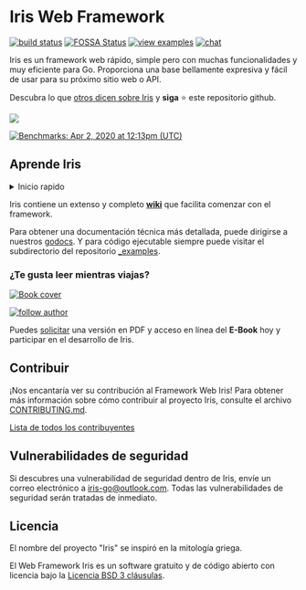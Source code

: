 # Iris Web Framework

[![build status](https://img.shields.io/github/actions/workflow/status/kataras/iris/ci.yml?branch=main&style=for-the-badge)](https://github.com/kataras/iris/actions/workflows/ci.yml) [![FOSSA Status](https://img.shields.io/badge/LICENSE%20SCAN-PASSING❤️-CD2956?style=for-the-badge&logo=fossa)](https://app.fossa.io/projects/git%2Bgithub.com%2Fkataras%2Firis?ref=badge_shield)<!--[![report card](https://img.shields.io/badge/report%20card-a%2B-ff3333.svg?style=for-the-badge)](https://goreportcard.com/report/github.com/kataras/iris)--><!--[![godocs](https://img.shields.io/badge/go-%20docs-488AC7.svg?style=for-the-badge)](https://pkg.go.dev/github.com/kataras/iris/v12@v12.2.0)--> [![view examples](https://img.shields.io/badge/learn%20by-examples-0C8EC5.svg?style=for-the-badge&logo=go)](https://github.com/kataras/iris/tree/main/_examples) [![chat](https://img.shields.io/gitter/room/iris_go/community.svg?color=7E18DD&logo=gitter&style=for-the-badge)](https://gitter.im/iris_go/community)<!--[![donate on PayPal](https://img.shields.io/badge/support-PayPal-blue.svg?style=for-the-badge)](https://iris-go.com/donate)--><!-- [![release](https://img.shields.io/badge/release%20-v12.0-0077b3.svg?style=for-the-badge)](https://github.com/kataras/iris/releases) -->

Iris es un framework web rápido, simple pero con muchas funcionalidades y muy eficiente para Go. Proporciona una base bellamente expresiva y fácil de usar para su próximo sitio web o API.

Descubra lo que [otros dicen sobre Iris](https://iris-go.com/testimonials/) y **siga** :star: este repositorio github.

[![](https://media.giphy.com/media/j5WLmtvwn98VPrm7li/giphy.gif)](https://iris-go.com/testimonials/)

[![Benchmarks: Apr 2, 2020 at 12:13pm (UTC)](https://iris-go.com/images/benchmarks.svg)](https://github.com/kataras/server-benchmarks)

## Aprende Iris

<details>
<summary>Inicio rapido</summary>

```sh
# agrega el siguiente código en el archivo ejemplo.go
$ cat ejemplo.go
```

```go
package main

import "github.com/kataras/iris/v12"

func main() {
    app := iris.Default()
    app.Get("/ping", func(ctx iris.Context) {
        ctx.JSON(iris.Map{
            "message": "pong",
        })
    })

    app.Listen(":8080")
}
```

```sh
# ejecuta ejemplo.go y
# visita http://localhost:8080/ping en el navegador
$ go run ejemplo.go
```

> El enrutamiento es impulsado por [muxie](https://github.com/kataras/muxie), el software basado en trie más potente y rápido escrito en Go.

</details>

Iris contiene un extenso y completo **[wiki](https://www.iris-go.com/#ebookDonateForm)** que facilita comenzar con el framework.

Para obtener una documentación técnica más detallada, puede dirigirse a nuestros [godocs](https://pkg.go.dev/github.com/kataras/iris/v12@v12.2.0). Y para código ejecutable siempre puede visitar el subdirectorio del repositorio [\_examples](_examples/).

### ¿Te gusta leer mientras viajas?

<a href="https://iris-go.com/#book"> <img alt="Book cover" src="https://iris-go.com/images/iris-book-cover-sm.jpg?v=12" /> </a>

[![follow author](https://img.shields.io/twitter/follow/makismaropoulos.svg?style=for-the-badge)](https://twitter.com/intent/follow?screen_name=makismaropoulos)

Puedes [solicitar](https://www.iris-go.com/#ebookDonateForm) una versión en PDF y acceso en línea del **E-Book** hoy y participar en el desarrollo de Iris.

## Contribuir

¡Nos encantaría ver su contribución al Framework Web Iris! Para obtener más información sobre cómo contribuir al proyecto Iris, consulte el archivo [CONTRIBUTING.md](CONTRIBUTING).

[Lista de todos los contribuyentes](https://github.com/kataras/iris/graphs/contributors)

## Vulnerabilidades de seguridad

Si descubres una vulnerabilidad de seguridad dentro de Iris, envíe un correo electrónico a [iris-go@outlook.com](mailto:iris-go@outlook.com). Todas las vulnerabilidades de seguridad serán tratadas de inmediato.

## Licencia

El nombre del proyecto "Iris" se inspiró en la mitología griega.

El Web Framework Iris es un software gratuito y de código abierto con licencia bajo la [Licencia BSD 3 cláusulas](LICENSE).
